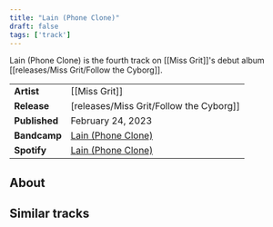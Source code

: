 ```yaml
---
title: "Lain (Phone Clone)"
draft: false
tags: ['track']
---
```


Lain (Phone Clone) is the fourth track on [[Miss Grit]]'s debut album [[releases/Miss Grit/Follow the Cyborg]].

|                  |                                                                                                 |
| ---------------- | ----------------------------------------------------------------------------------------------- |
| **Artist**       | [[Miss Grit]]                                                       |
| **Release**      | [releases/Miss Grit/Follow the Cyborg]]                          |
| **Published**    | February 24, 2023                                                                               |
| **Bandcamp**     | [Lain (Phone Clone)](https://missgrit.bandcamp.com/track/lain-phone-clone)                      |
| **Spotify**      | [Lain (Phone Clone)](https://open.spotify.com/track/2JGvSzxJASZkdGxOVPQ0sP?si=1de9e9f0baf241c4) |

## About


## Similar tracks
